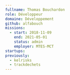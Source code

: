 ```yaml
---
fullname: Thomas Bouchardon
role: Développeur
domaine: Développement
github: alfabouch
missions:
  - start: 2018-11-09
    end: 2021-05-01
    status: admin
    employer: MTES-MCT
startups:
previously:
  - kelrisks
  - trackdechets
---
```

